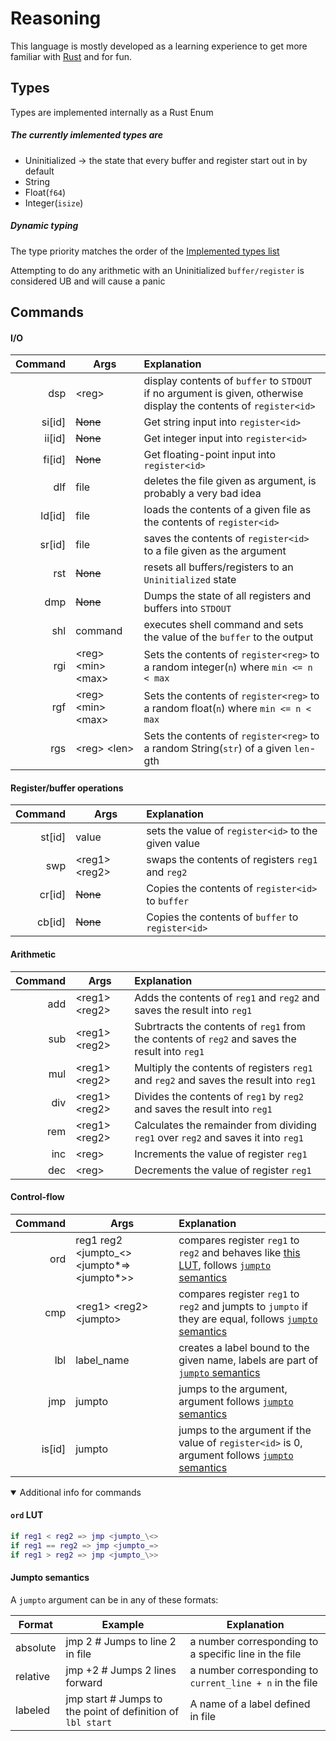 # Reasoning

This language is mostly developed as a learning experience to get more familiar with [Rust](https://rust-lang.org) and for fun.

## Types

Types are implemented internally as a Rust Enum

##### The currently imlemented types are

<a></a>

- Uninitialized -> the state that every buffer and register start out in by default
- String
- Float(`f64`)
- Integer(`isize`)

##### Dynamic typing

The type priority matches the order of the [Implemented types list](#the-currently-imlemented-types-are)

Attempting to do any arithmetic with an Uninitialized `buffer/register` is considered UB and will cause a panic

<!-- ## Terminology -->

## Commands

#### I/O

| Command | Args                    | Explanation                                                                                                         |
| ------: | ----------------------- | :------------------------------------------------------------------------------------------------------------------ |
|     dsp | \<reg\>                 | display contents of `buffer` to `STDOUT` if no argument is given, otherwise display the contents of `register<id>`  |
|  si[id] | ~~None~~                | Get string input into `register<id>`                                                                                |
|  ii[id] | ~~None~~                | Get integer input into `register<id>`                                                                               |
|  fi[id] | ~~None~~                | Get floating-point input into `register<id>`                                                                        |
|     dlf | file                    | deletes the file given as argument, is probably a very bad idea                                                     |
|  ld[id] | file                    | loads the contents of a given file as the contents of `register<id>`                                                |
|  sr[id] | file                    | saves the contents of `register<id>` to a file given as the argument                                                |
|     rst | ~~None~~                | resets all buffers/registers to an `Uninitialized` state                                                            |
|     dmp | ~~None~~                | Dumps the state of all registers and buffers into `STDOUT`                                                          |
|     shl | command                 | executes shell command and sets the value of the `buffer` to the output                                             |
|     rgi | \<reg\> \<min\> \<max\> | Sets the contents of `register<reg>` to a random integer(`n`) where `min <= n < max`                                |
|     rgf | \<reg\> \<min\> \<max\> | Sets the contents of `register<reg>` to a random float(`n`) where `min <= n < max`                                  |
|     rgs | \<reg\> \<len\>         | Sets the contents of `register<reg>` to a random String(`str`) of a given `len`-gth                                 |

#### Register/buffer operations

| Command | Args              | Explanation                                         |
| ------: | ----------------- | :-------------------------------------------------- |
|  st[id] | value             | sets the value of `register<id>` to the given value |
|     swp | \<reg1\> \<reg2\> | swaps the contents of registers `reg1` and `reg2`   |
|  cr[id] | ~~None~~          | Copies the contents of `register<id>` to `buffer`   |
|  cb[id] | ~~None~~          | Copies the contents of `buffer` to `register<id>`   |

#### Arithmetic

| Command | Args              | Explanation                                                                                    |
| ------: | ----------------- | :--------------------------------------------------------------------------------------------- |
|     add | \<reg1\> \<reg2\> | Adds the contents of `reg1` and `reg2` and saves the result into `reg1`                        |
|     sub | \<reg1\> \<reg2\> | Subrtracts the contents of `reg1` from the contents of `reg2` and saves the result into `reg1` |
|     mul | \<reg1\> \<reg2\> | Multiply the contents of registers `reg1` and `reg2` and saves the result into `reg1`          |
|     div | \<reg1\> \<reg2\> | Divides the contents of `reg1` by `reg2` and saves the result into `reg1`                      |
|     rem | \<reg1\> \<reg2\> | Calculates the remainder from dividing `reg1` over `reg2` and saves it into `reg1`             |
|     inc | \<reg\>           | Increments the value of register `reg1`                                                        |
|     dec | \<reg\>           | Decrements the value of register `reg1`                                                        |

#### Control-flow

| Command | Args                                               | Explanation                                                                                                                  |
| ------: | -------------------------------------------------- | :--------------------------------------------------------------------------------------------------------------------------- |
|     ord | reg1 reg2 \<jumpto\_\<> \<jumpto*=\> \<jumpto*\>\> | compares register `reg1` to `reg2` and behaves like [this LUT](#LUT), follows [`jumpto` semantics](#jumpto-semantics)        |
|     cmp | \<reg1\> \<reg2\> \<jumpto\>                       | compares register `reg1` to `reg2` and jumpts to `jumpto` if they are equal, follows [`jumpto` semantics](#jumpto-semantics) |
|     lbl | label_name                                         | creates a label bound to the given name, labels are part of [`jumpto` semantics](#jumpto-semantics)                          |
|     jmp | jumpto                                             | jumps to the argument, argument follows [`jumpto` semantics](#jumpto-semantics)                                              |
|  is[id] | jumpto                                             | jumps to the argument if the value of `register<id>` is 0, argument follows [`jumpto` semantics](#jumpto-semantics)          |

<details open>
<summary>Additional info for commands</summary>

<h4 id="LUT"><code>ord</code> LUT</h4>

```m
if reg1 < reg2 => jmp <jumpto_\<>
if reg1 == reg2 => jmp <jumpto_=>
if reg1 > reg2 => jmp <jumpto_\>>
```

#### Jumpto semantics

A `jumpto` argument can be in any of these formats:

| Format   | Example                                                     | Explanation                                              |
| -------- | ----------------------------------------------------------- | -------------------------------------------------------- |
| absolute | jmp 2 # Jumps to line 2 in file                             | a number corresponding to a specific line in the file    |
| relative | jmp +2 # Jumps 2 lines forward                              | a number corresponding to `current_line + n` in the file |
| labeled  | jmp start # Jumps to the point of definition of `lbl start` | A name of a label defined in file                        |

</details>
